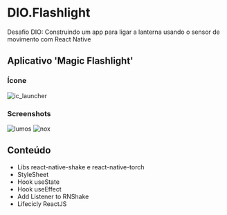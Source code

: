# DIO.Flashlight

Desafio DIO: Construindo um app para ligar a lanterna usando o sensor de movimento com React Native

## Aplicativo 'Magic Flashlight'

### Ícone
![ic_launcher](https://user-images.githubusercontent.com/70148001/181412888-e60bd367-f36d-428f-8f2d-0b7bca8b8293.png)

### Screenshots
![lumos](https://user-images.githubusercontent.com/70148001/181412739-d4be4efb-a7bb-4509-b15c-5ca7a2dd490f.png)
![nox](https://user-images.githubusercontent.com/70148001/181412749-82a44257-067d-4bf8-afd5-f46b02180530.png)


## Conteúdo
- Libs react-native-shake e react-native-torch
- StyleSheet
- Hook useState
- Hook useEffect
- Add Listener to RNShake
- Lifecicly ReactJS

